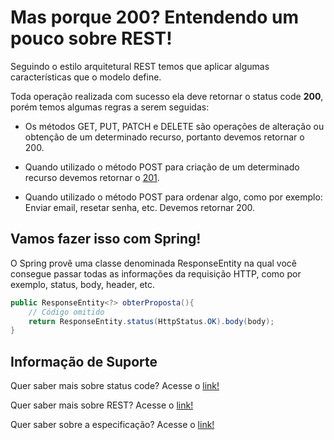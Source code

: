# Mas porque 200? Entendendo um pouco sobre REST!

Seguindo o estilo arquitetural REST temos que aplicar algumas características que o modelo define.

Toda operação realizada com sucesso ela deve retornar o status code **200**, porém temos algumas regras a serem seguidas:

- Os métodos GET, PUT, PATCH e DELETE são operações de alteração ou obtenção de um determinado recurso, portanto devemos
retornar o 200.

- Quando utilizado o método POST para criação de um determinado recurso devemos retornar o [201](rest-201.md).

- Quando utilizado o método POST para ordenar algo, como por exemplo: Enviar email, resetar senha, etc. Devemos retornar 200.

## Vamos fazer isso com Spring!

O Spring provê uma classe denominada ResponseEntity na qual você consegue passar todas as informações da requisição HTTP, 
como por exemplo, status, body, header, etc.

```java
public ResponseEntity<?> obterProposta(){
    // Código omitido
    return ResponseEntity.status(HttpStatus.OK).body(body);
}
```

## Informação de Suporte

Quer saber mais sobre status code? Acesse o [link!](../informacao_suporte/rest-status.md)

Quer saber mais sobre REST? Acesse o [link!](https://restfulapi.net/)

Quer saber sobre a especificação? Acesse o [link!](https://tools.ietf.org/html/rfc7231#section-6.3.1)
